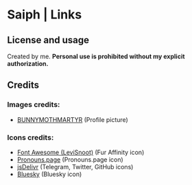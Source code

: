# Saiph | Links

## License and usage

Created by me. **Personal use is prohibited without my explicit authorization.**

## Credits

### Images credits:
* [BUNNYMOTHMARTYR](https://bunnymothmartyr.carrd.co/) (Profile picture)

### Icons credits:
* [Font Awesome (LeviSnoot)](https://github.com/FortAwesome/Font-Awesome/issues/16573#issuecomment-1224236661) (Fur Affinity icon)
* [Pronouns.page](https://en.pronouns.page/) (Pronouns.page icon)
* [jsDelivr](https://www.jsdelivr.com/) (Telegram, Twitter, GitHub icons)
* [Bluesky](https://drive.google.com/drive/folders/1RDpuQOQMfM9mXQ61wUYWNZUbgvDc8r-n) (Bluesky icon)
